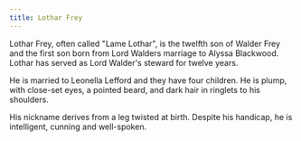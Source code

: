 ```yaml
---
title: Lothar Frey
---
```


Lothar Frey, often called "Lame Lothar", is the twelfth son of Walder Frey and the first son born from Lord Walders marriage to Alyssa Blackwood. Lothar has served as Lord Walder's steward for twelve years.

He is married to Leonella Lefford and they have four children. He is plump, with close-set eyes, a pointed beard, and dark hair in ringlets to his shoulders.

His nickname derives from a leg twisted at birth. Despite his handicap, he is intelligent, cunning and well-spoken. 


